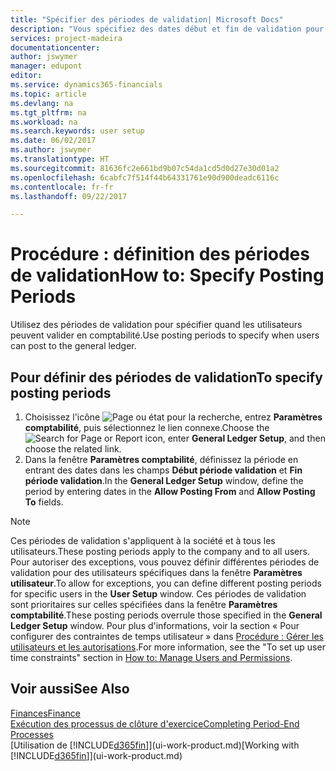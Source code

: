 ```yaml
---
title: "Spécifier des périodes de validation| Microsoft Docs"
description: "Vous spécifiez des dates début et fin de validation pour configurer quand les utilisateurs peuvent valider en comptabilité."
services: project-madeira
documentationcenter: 
author: jswymer
manager: edupont
editor: 
ms.service: dynamics365-financials
ms.topic: article
ms.devlang: na
ms.tgt_pltfrm: na
ms.workload: na
ms.search.keywords: user setup
ms.date: 06/02/2017
ms.author: jswymer
ms.translationtype: HT
ms.sourcegitcommit: 81636fc2e661bd9b07c54da1cd5d0d27e30d01a2
ms.openlocfilehash: 6cabfc7f514f44b64331761e90d900deadc6116c
ms.contentlocale: fr-fr
ms.lasthandoff: 09/22/2017

---
```

# <a name="how-to-specify-posting-periods"></a><span data-ttu-id="663de-103">Procédure : définition des périodes de validation</span><span class="sxs-lookup"><span data-stu-id="663de-103">How to: Specify Posting Periods</span></span>
<span data-ttu-id="663de-104">Utilisez des périodes de validation pour spécifier quand les utilisateurs peuvent valider en comptabilité.</span><span class="sxs-lookup"><span data-stu-id="663de-104">Use posting periods to specify when users can post to the general ledger.</span></span>  

## <a name="to-specify-posting-periods"></a><span data-ttu-id="663de-105">Pour définir des périodes de validation</span><span class="sxs-lookup"><span data-stu-id="663de-105">To specify posting periods</span></span>
1. <span data-ttu-id="663de-106">Choisissez l'icône ![Page ou état pour la recherche](media/ui-search/search_small.png "icône Page ou état pour la recherche"), entrez **Paramètres comptabilité**, puis sélectionnez le lien connexe.</span><span class="sxs-lookup"><span data-stu-id="663de-106">Choose the ![Search for Page or Report](media/ui-search/search_small.png "Search for Page or Report icon") icon, enter **General Ledger Setup**, and then choose the related link.</span></span>  
2. <span data-ttu-id="663de-107">Dans la fenêtre **Paramètres comptabilité**, définissez la période en entrant des dates dans les champs **Début période validation** et **Fin période validation**.</span><span class="sxs-lookup"><span data-stu-id="663de-107">In the **General Ledger Setup** window, define the period by entering dates in the **Allow Posting From** and **Allow Posting To** fields.</span></span>  

> [!NOTE]  
>   <span data-ttu-id="663de-108">Ces périodes de validation s'appliquent à la société et à tous les utilisateurs.</span><span class="sxs-lookup"><span data-stu-id="663de-108">These posting periods apply to the company and to all users.</span></span> <span data-ttu-id="663de-109">Pour autoriser des exceptions, vous pouvez définir différentes périodes de validation pour des utilisateurs spécifiques dans la fenêtre **Paramètres utilisateur**.</span><span class="sxs-lookup"><span data-stu-id="663de-109">To allow for exceptions, you can define different posting periods for specific users in the **User Setup** window.</span></span> <span data-ttu-id="663de-110">Ces périodes de validation sont prioritaires sur celles spécifiées dans la fenêtre **Paramètres comptabilité**.</span><span class="sxs-lookup"><span data-stu-id="663de-110">These posting periods overrule those specified in the **General Ledger Setup** window.</span></span> <span data-ttu-id="663de-111">Pour plus d'informations, voir la section « Pour configurer des contraintes de temps utilisateur » dans [Procédure : Gérer les utilisateurs et les autorisations](ui-how-users-permissions.md).</span><span class="sxs-lookup"><span data-stu-id="663de-111">For more information, see the "To set up user time constraints" section in [How to: Manage Users and Permissions](ui-how-users-permissions.md).</span></span>

## <a name="see-also"></a><span data-ttu-id="663de-112">Voir aussi</span><span class="sxs-lookup"><span data-stu-id="663de-112">See Also</span></span>
[<span data-ttu-id="663de-113">Finances</span><span class="sxs-lookup"><span data-stu-id="663de-113">Finance</span></span>](finance.md)  
[<span data-ttu-id="663de-114">Exécution des processus de clôture d'exercice</span><span class="sxs-lookup"><span data-stu-id="663de-114">Completing Period-End Processes</span></span>](year-how-complete-period-end-processes.md)  
<span data-ttu-id="663de-115">[Utilisation de [!INCLUDE[d365fin](includes/d365fin_md.md)]](ui-work-product.md)</span><span class="sxs-lookup"><span data-stu-id="663de-115">[Working with [!INCLUDE[d365fin](includes/d365fin_md.md)]](ui-work-product.md)</span></span>

